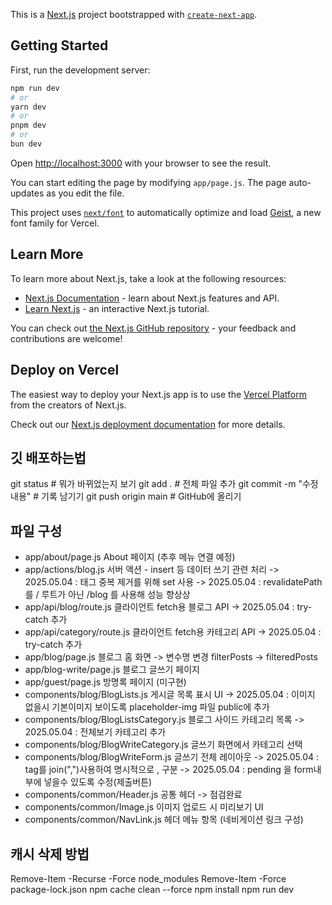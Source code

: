 This is a [Next.js](https://nextjs.org) project bootstrapped with [`create-next-app`](https://github.com/vercel/next.js/tree/canary/packages/create-next-app).

## Getting Started

First, run the development server:

```bash
npm run dev
# or
yarn dev
# or
pnpm dev
# or
bun dev
```

Open [http://localhost:3000](http://localhost:3000) with your browser to see the result.

You can start editing the page by modifying `app/page.js`. The page auto-updates as you edit the file.

This project uses [`next/font`](https://nextjs.org/docs/app/building-your-application/optimizing/fonts) to automatically optimize and load [Geist](https://vercel.com/font), a new font family for Vercel.

## Learn More

To learn more about Next.js, take a look at the following resources:

- [Next.js Documentation](https://nextjs.org/docs) - learn about Next.js features and API.
- [Learn Next.js](https://nextjs.org/learn) - an interactive Next.js tutorial.

You can check out [the Next.js GitHub repository](https://github.com/vercel/next.js) - your feedback and contributions are welcome!

## Deploy on Vercel

The easiest way to deploy your Next.js app is to use the [Vercel Platform](https://vercel.com/new?utm_medium=default-template&filter=next.js&utm_source=create-next-app&utm_campaign=create-next-app-readme) from the creators of Next.js.

Check out our [Next.js deployment documentation](https://nextjs.org/docs/app/building-your-application/deploying) for more details.

## 깃 배포하는법

git status # 뭐가 바뀌었는지 보기
git add . # 전체 파일 추가
git commit -m "수정 내용" # 기록 남기기
git push origin main # GitHub에 올리기

## 파일 구성

- app/about/page.js About 페이지 (추후 메뉴 연결 예정)
- app/actions/blog.js 서버 액션 - insert 등 데이터 쓰기 관련 처리
  -> 2025.05.04 : 태그 중복 제거를 위해 set 사용
  -> 2025.05.04 : revalidatePath 를 / 루트가 아닌 /blog 를 사용해 성능 향상상
- app/api/blog/route.js 클라이언트 fetch용 블로그 API
  -> 2025.05.04 : try-catch 추가
- app/api/category/route.js 클라이언트 fetch용 카테고리 API
  -> 2025.05.04 : try-catch 추가
- app/blog/page.js 블로그 홈 화면
  -> 변수명 변경 filterPosts → filteredPosts
- app/blog-write/page.js 블로그 글쓰기 페이지
- app/guest/page.js 방명록 페이지 (미구현)
- components/blog/BlogLists.js 게시글 목록 표시 UI
  -> 2025.05.04 : 이미지 없을시 기본이미지 보이도록 placeholder-img 파일 public에 추가
- components/blog/BlogListsCategory.js 블로그 사이드 카테고리 목록
  -> 2025.05.04 : 전체보기 카테고리 추가
- components/blog/BlogWriteCategory.js 글쓰기 화면에서 카테고리 선택
- components/blog/BlogWriteForm.js 글쓰기 전체 레이아웃
  -> 2025.05.04 : tag를 join(",")사용하여 명시적으로 , 구분
  -> 2025.05.04 : pending 을 form내부에 넣을수 있도록 수정(제출버튼)
- components/common/Header.js 공통 헤더
  -> 점검완료
- components/common/Image.js 이미지 업로드 시 미리보기 UI
- components/common/NavLink.js 헤더 메뉴 항목 (네비게이션 링크 구성)

## 캐시 삭제 방법

Remove-Item -Recurse -Force node_modules
Remove-Item -Force package-lock.json
npm cache clean --force
npm install
npm run dev
